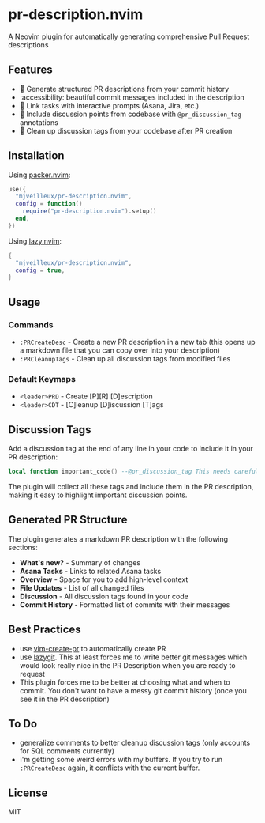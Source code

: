 # pr-description.nvim

A Neovim plugin for automatically generating comprehensive Pull Request descriptions

## Features

- 📝 Generate structured PR descriptions from your commit history
- :accessibility: beautiful commit messages included in the description
- 🔗 Link tasks with interactive prompts (Asana, Jira, etc.)
- 💬 Include discussion points from codebase with `@pr_discussion_tag` annotations
- 🧹 Clean up discussion tags from your codebase after PR creation

## Installation

Using [packer.nvim](https://github.com/wbthomason/packer.nvim):

```lua
use({
  "mjveilleux/pr-description.nvim",
  config = function()
    require("pr-description.nvim").setup()
  end,
})
```

Using [lazy.nvim](https://github.com/folke/lazy.nvim):

```lua
{
  "mjveilleux/pr-description.nvim",
  config = true,
}
```

## Usage

### Commands

- `:PRCreateDesc` - Create a new PR description in a new tab (this opens up a markdown file that you can copy over into your description)
- `:PRCleanupTags` - Clean up all discussion tags from modified files

### Default Keymaps

- `<leader>PRD` - Create [P][R] [D]escription
- `<leader>CDT` - [C]leanup [D]iscussion [T]ags

## Discussion Tags

Add a discussion tag at the end of any line in your code to include it in your PR description:

```lua
local function important_code() --@pr_discussion_tag This needs careful review
```

The plugin will collect all these tags and include them in the PR description, making it easy to highlight important discussion points.

## Generated PR Structure

The plugin generates a markdown PR description with the following sections:

- **What's new?** - Summary of changes
- **Asana Tasks** - Links to related Asana tasks
- **Overview** - Space for you to add high-level context
- **File Updates** - List of all changed files
- **Discussion** - All discussion tags found in your code
- **Commit History** - Formatted list of commits with their messages

## Best Practices

- use [vim-create-pr](https://github.com/kristijanhusak/vim-create-pr) to automatically create PR
- use [lazygit](https://github.com/kdheepak/lazygit.nvim). This at least forces me to write better git messages which would look really nice in the PR Description when you are ready to request
- This plugin forces me to be better at choosing what and when to commit. You don't want to have a messy git commit history (once you see it in the PR description)


## To Do
- generalize comments to better cleanup discussion tags (only accounts for SQL comments currently)
- I'm getting some weird errors with my buffers. If you try to run `:PRCreateDesc` again, it conflicts with the current buffer.


## License

MIT

